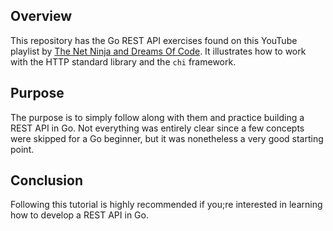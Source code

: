 ## Overview
This repository has the Go REST API exercises found on this YouTube playlist by [The Net Ninja and Dreams Of Code](https://www.youtube.com/playlist?list=PL4cUxeGkcC9iImF8w9FbFOc2UntutL9Wv). It illustrates how to work with the HTTP standard library and the `chi` framework.

## Purpose
The purpose is to simply follow along with them and practice building a REST API in Go. Not everything was entirely clear since a few concepts were skipped for a Go beginner, but it was nonetheless a very good starting point.

## Conclusion
Following this tutorial is highly recommended if you;re interested in learning how to develop a REST API in Go.